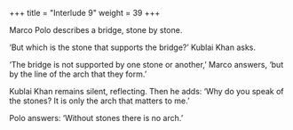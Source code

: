 +++
title = "Interlude 9"
weight = 39
+++

Marco Polo describes a bridge, stone by stone.

‘But which is the stone that supports the bridge?’ Kublai Khan asks.

‘The bridge is not supported by one stone or another,’ Marco answers, ‘but by the line of the arch that they form.’

Kublai Khan remains silent, reflecting. Then he adds: ‘Why do you speak of the stones? It is only the arch that matters to me.’

Polo answers: ‘Without stones there is no arch.’